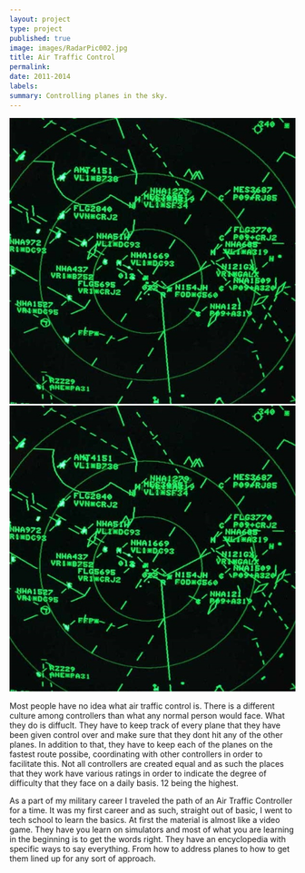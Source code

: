 ```yaml
---
layout: project
type: project
published: true
image: images/RadarPic002.jpg
title: Air Traffic Control
permalink: 
date: 2011-2014
labels:
summary: Controlling planes in the sky.
---
```

  <img class="ui tiny right spaced image" src="../images/RadarPic002.jpg">
  <img class="ui tiny right spaced image" src="../images/RadarPic002.jpg">

Most people have no idea what air traffic control is. There is a different culture among controllers than what any normal person would face. What they do is diffuclt. They have to keep track of every plane that they have been given control over and make sure that they dont hit any of the other planes. In addition to that, they have to keep each of the planes on the fastest route possibe, coordinating with other controllers in order to facilitate this. Not all controllers are created equal and as such the places that they work have various ratings in order to indicate the degree of difficulty that they face on a daily basis. 12 being the highest.

As a part of my military career I traveled the path of an Air Traffic Controller for a time. It was my first career and as such, straight out of basic, I went to tech school to learn the basics. At first the material is almost like a video game. They have you learn on simulators and most of what you are learning in the beginning is to get the words right. They have an encyclopedia with specific ways to say everything. From how to address planes to how to get them lined up for any sort of approach. 

